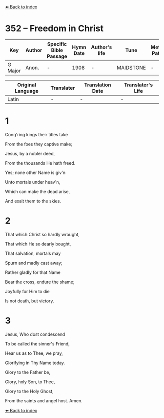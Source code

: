 [⬅️ Back to index](../README.md)

# 352 – Freedom in Christ

Key | Author   | Specific Bible Passage     |Hymn Date |Author's life |Tune |Metrical Pattern   |Composer/Source
-- | --------- | ---------------------------|----------|--------------|-----|-------------------|-------------  
G Major |Anon. |- |1908 |- |MAIDSTONE |- |W. B. Gilbert

Original Language | Translater | Translation Date   | Translater's Life  
----------------- | --------- | --------------------|-------------     
Latin |- |- |-




# 1

Conq'ring kings their titles take

From the foes they captive make;

Jesus, by a nobler deed,

From the thousands He hath freed.

Yes; none other Name is giv'n

Unto mortals under heav'n,

Which can make the dead arise,

And exalt them to the skies.



# 2

That which Christ so hardly wrought,

That which He so dearly bought,

That salvation, mortals may

Spurn and madly cast away;

Rather gladly for that Name

Bear the cross, endure the shame;

Joyfully for Him to die

Is not death, but victory.



# 3

Jesus, Who dost condescend

To be called the sinner's Friend,

Hear us as to Thee, we pray,

Glorifying in Thy Name today.

Glory to the Father be,

Glory, holy Son, to Thee,

Glory to the Holy Ghost,

From the saints and angel host.  Amen.

[⬅️ Back to index](../README.md)

